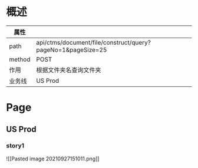 # 概述
| 属性 |  |
| -- | -- |
| path | api/ctms/document/file/construct/query?pageNo=1&pageSize=25|
| method | POST |
| 作用  | 根据文件夹名查询文件夹 |
  |  业务线 | US Prod |


# Page
## US Prod
### story1
![[Pasted image 20210927151011.png]]
